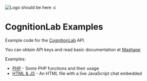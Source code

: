 ![Logo should be here :c](https://cognitionlab.gq/cognitionlabltd-350.png "CognitionLab")

# CognitionLab Examples

Example code for the [CognitionLab](https://cognitionlab.gq/) API.

You can obtain API keys and read basic documentation at [Mashape](https://market.mashape.com/erinsteph/cognitionlab)

Examples:
* [PHP](https://github.com/ErinSteph/CognitionLab-examples/blob/master/php-example.php) - Some PHP functions and their usage
* [HTML & JS](https://github.com/ErinSteph/CognitionLab-examples/blob/master/html%2Bjs-example.php) - An HTML file with a live JavaScript chat embedded